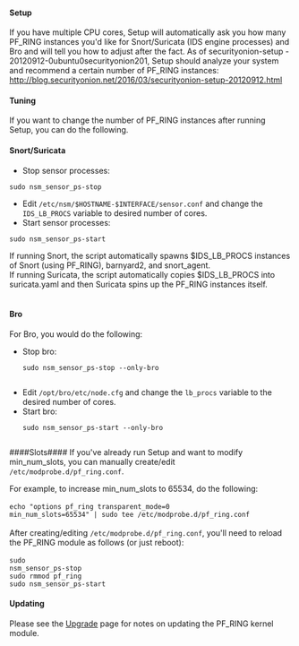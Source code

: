 #### Setup ####

If you have multiple CPU cores, Setup will automatically ask you how many PF\_RING instances you'd like for Snort/Suricata (IDS engine processes) and Bro and will tell you how to adjust after the fact.  As of securityonion-setup - 20120912-0ubuntu0securityonion201, Setup should analyze your system and recommend a certain number of PF_RING instances:  
http://blog.securityonion.net/2016/03/securityonion-setup-20120912.html

#### Tuning ####

If you want to change the number of PF\_RING instances after running Setup, you can do the following.

#### Snort/Suricata ####

  * Stop sensor processes:
```
sudo nsm_sensor_ps-stop
```
  * Edit `/etc/nsm/$HOSTNAME-$INTERFACE/sensor.conf` and change the `IDS_LB_PROCS` variable to desired number of cores.
  * Start sensor processes:
```
sudo nsm_sensor_ps-start
```

If running Snort, the script automatically spawns $IDS\_LB\_PROCS instances
of Snort (using PF\_RING), barnyard2, and snort\_agent.<br>
If running Suricata, the script automatically copies $IDS_LB_PROCS into<br>
suricata.yaml and then Suricata spins up the PF_RING instances itself.<br>
<br>
#### Bro ####
For Bro, you would do the following:<br>
<ul><li>Stop bro:<br>
<pre><code>sudo nsm_sensor_ps-stop --only-bro<br>
</code></pre>
</li><li>Edit <code>/opt/bro/etc/node.cfg</code> and change the <code>lb_procs</code> variable to the desired number of cores.<br>
</li><li>Start bro:<br>
<pre><code>sudo nsm_sensor_ps-start --only-bro<br>
</code></pre></li></ul>

####Slots####
If you've already run Setup and want to modify min_num_slots, you can manually create/edit <code>/etc/modprobe.d/pf_ring.conf</code>.  

For example, to increase min_num_slots to 65534, do the following:<br><br>
<code>echo "options pf_ring transparent_mode=0 min_num_slots=65534" | sudo tee /etc/modprobe.d/pf_ring.conf</code>
<br><br>After creating/editing <code>/etc/modprobe.d/pf_ring.conf</code>, you'll need to reload the PF_RING module as follows (or just reboot):<br><br>
<code>sudo nsm_sensor_ps-stop</code><br>
<code>sudo rmmod pf_ring</code><br>
<code>sudo nsm_sensor_ps-start</code>

#### Updating ####
Please see the [Upgrade](Upgrade) page for notes on updating the PF_RING kernel module.
